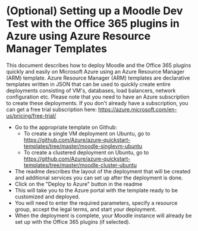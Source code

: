 (Optional) Setting up a Moodle Dev Test with the Office 365 plugins in Azure using Azure Resource Manager Templates
===================================================================================================================

This document describes how to deploy Moodle and the Office 365 plugins quickly and easily on Microsoft Azure using an Azure Resource Manager (ARM) template. Azure Resource Manager (ARM) templates are declarative templates written in JSON that can be used to quickly create entire deployments consisting of VM's, databases, load balancers, network configuration etc. Please note that you need to have an Azure subscription to create these deployments. If you don't already have a subscription, you can get a free trial subscription here: https://azure.microsoft.com/en-us/pricing/free-trial/
* Go to the appropriate template on Github:
    * To create a single VM deployment on Ubuntu, go to https://github.com/Azure/azure-quickstart-templates/tree/master/moodle-singlevm-ubuntu
    * To create a clustered deployment on Ubuntu, go to https://github.com/Azure/azure-quickstart-templates/tree/master/moodle-cluster-ubuntu
* The readme describes the layout of the deployment that will be created and additional services you can set up after the deployment is done.
* Click on the "Deploy to Azure" button in the readme
* This will take you to the Azure portal with the template ready to be customized and deployed.
* You will need to enter the required parameters, specify a resource group, accept the legal terms, and start your deployment.
* When the deployment is complete, your Moodle instance will already be set up with the Office 365 plugins (if selected).
